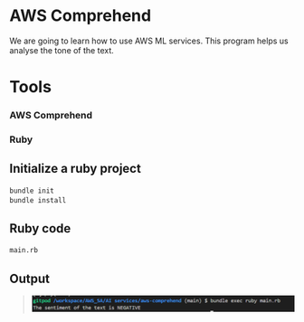 # AWS Comprehend
We are going to learn how to use AWS ML services.
This program helps us analyse the tone of the text.
# Tools
### AWS Comprehend
### Ruby
## Initialize a ruby project
```sh
bundle init
bundle install
```
## Ruby code
```sh
main.rb
```
## Output

> ![Alt text](/output-images/comprehend.png?raw=true "Comprehend works")


